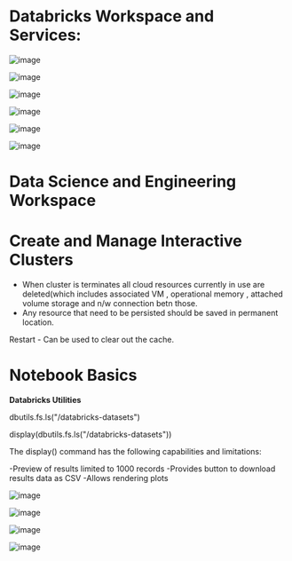 # Databricks Workspace and Services:

![image](https://user-images.githubusercontent.com/24469318/211575915-e3ca4832-e3dd-4391-a363-36b19549a17e.png)

![image](https://user-images.githubusercontent.com/24469318/211575970-0c790960-e6f4-4c72-8413-7e5fbd410286.png)

![image](https://user-images.githubusercontent.com/24469318/211576212-41890814-b6fb-4bb1-93c7-297c9f6e810c.png)

![image](https://user-images.githubusercontent.com/24469318/211576367-02f69be7-1a0f-4a17-b24f-30863e7cbd2d.png)

![image](https://user-images.githubusercontent.com/24469318/211576477-67a4b842-84ee-4efe-9487-e7509a36304c.png)

![image](https://user-images.githubusercontent.com/24469318/211576586-92217024-8b28-4b1a-a5d5-d4303ba71bf0.png)

# Data Science and Engineering Workspace


# Create and Manage Interactive Clusters

- When cluster is terminates all cloud resources currently in use are deleted(which includes associated VM , operational memory , attached volume storage and n/w connection betn those.
- Any resource that need to be persisted should be saved in permanent location.

Restart - Can be used to clear out the cache.


# Notebook Basics

**Databricks Utilities**

dbutils.fs.ls("/databricks-datasets")

display(dbutils.fs.ls("/databricks-datasets"))

The display() command has the following capabilities and limitations:

-Preview of results limited to 1000 records
-Provides button to download results data as CSV
-Allows rendering plots

![image](https://user-images.githubusercontent.com/24469318/211583375-11cfec26-11a6-4b6b-a799-68486237f253.png)


![image](https://user-images.githubusercontent.com/24469318/211583457-dd77388c-0310-4653-9936-7561a878fcf5.png)

![image](https://user-images.githubusercontent.com/24469318/211583735-21b5d534-5562-4b58-9552-ac4fd09e1040.png)

![image](https://user-images.githubusercontent.com/24469318/211583835-ce9ae20e-e3ee-48bb-b092-bccf400aa2d6.png)




